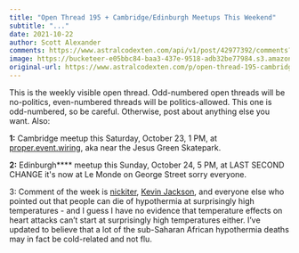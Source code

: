 ```yaml
---
title: "Open Thread 195 + Cambridge/Edinburgh Meetups This Weekend"
subtitle: "..."
date: 2021-10-22
author: Scott Alexander
comments: https://www.astralcodexten.com/api/v1/post/42977392/comments?&all_comments=true
image: https://bucketeer-e05bbc84-baa3-437e-9518-adb32be77984.s3.amazonaws.com/public/images/fd66938b-f99a-4c57-9601-2456d3d8355b_251x201.jpeg
original-url: https://www.astralcodexten.com/p/open-thread-195-cambridgeedinburgh
---
```

This is the weekly visible open thread. Odd-numbered open threads will be no-politics, even-numbered threads will be politics-allowed. This one is odd-numbered, so be careful. Otherwise, post about anything else you want. Also:

**1:** Cambridge meetup this Saturday, October 23, 1 PM, at [proper.event.wiring](https://w3w.co/proper.event.wiring), aka near the Jesus Green Skatepark.

**2:** Edinburgh**** meetup this Sunday, October 24, 5 PM, at LAST SECOND CHANGE it's now at Le Monde on George Street sorry everyone.

3: Comment of the week is [nickiter](https://astralcodexten.substack.com/p/chilling-effects/comment/3302338), [Kevin Jackson](https://astralcodexten.substack.com/p/chilling-effects/comment/3297306), and everyone else who pointed out that people can die of hypothermia at surprisingly high temperatures - and I guess I have no evidence that temperature effects on heart attacks can’t start at surprisingly high temperatures either. I’ve updated to believe that a lot of the sub-Saharan African hypothermia deaths may in fact be cold-related and not flu.
